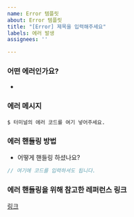 ```yaml
---
name: Error 템플릿
about: Error 템플릿
title: "[Error] 제목을 입력해주세요"
labels: 에러 발생
assignees: ''

---
```


### **어떤 에러인가요?**

- 

### **에러 메시지**

`$ 터미널의 에러 코드를 여기 넣어주세요.`

### **에러 핸들링 방법**

- 어떻게 핸들링 하셨나요?

```javascript
// 여기에 코드를 입력하셔도 됩니다.
```

### **에러 핸들링을 위해 참고한 레퍼런스 링크**

[링크](주소입력)
